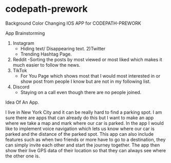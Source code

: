 # codepath-prework
Background Color Changing IOS APP for CODEPATH-PREWORK

App Brainstorming

1) Instagram
    - Hiding text/ Disappearing text.
2)Twitter 
    -  Trending Hashtag Page. 
3) Reddit 
    -Sorting the posts by most viewed or most liked which makes it much easier to follow the news.
4) TikTok
    - For You Page which shows most that I would most interested in or show post from people I know but are not in my following list. 
5) Discord 
    - Staying on a call even though there are no people joined. 


Idea Of An App.

I live in New York City and it can be really hard to find a parking spot. I am sure there are apps that can already do this but I want to make an app where we take a map and mark where our car is parked. In the app I would like to implement voice navigation which lets us know where our car is parked and the distance of the parked spot. This app can also include features such as when two friends or more have to go to a destination, they can simply invite each other and start the journey together. The app then show their live GPS data of their location so that they can always see where the other one is.
